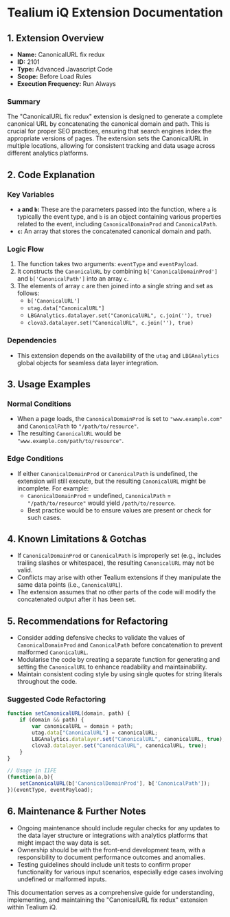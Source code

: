 # Tealium iQ Extension Documentation

## 1. Extension Overview
- **Name:** CanonicalURL fix redux
- **ID:** 2101
- **Type:** Advanced Javascript Code
- **Scope:** Before Load Rules
- **Execution Frequency:** Run Always

### Summary
The "CanonicalURL fix redux" extension is designed to generate a complete canonical URL by concatenating the canonical domain and path. This is crucial for proper SEO practices, ensuring that search engines index the appropriate versions of pages. The extension sets the CanonicalURL in multiple locations, allowing for consistent tracking and data usage across different analytics platforms.

## 2. Code Explanation

### Key Variables
- **`a` and `b`:** These are the parameters passed into the function, where `a` is typically the event type, and `b` is an object containing various properties related to the event, including `CanonicalDomainProd` and `CanonicalPath`.
- **`c`:** An array that stores the concatenated canonical domain and path.

### Logic Flow
1. The function takes two arguments: `eventType` and `eventPayload`.
2. It constructs the `CanonicalURL` by combining `b['CanonicalDomainProd']` and `b['CanonicalPath']` into an array `c`.
3. The elements of array `c` are then joined into a single string and set as follows:
    - `b['CanonicalURL']`
    - `utag.data["CanonicalURL"]`
    - `LBGAnalytics.datalayer.set("CanonicalURL", c.join(''), true)`
    - `clova3.datalayer.set("CanonicalURL", c.join(''), true)`

### Dependencies
- This extension depends on the availability of the `utag` and `LBGAnalytics` global objects for seamless data layer integration.

## 3. Usage Examples

### Normal Conditions
- When a page loads, the `CanonicalDomainProd` is set to `"www.example.com"` and `CanonicalPath` to `"/path/to/resource"`. 
- The resulting `CanonicalURL` would be `"www.example.com/path/to/resource"`.

### Edge Conditions
- If either `CanonicalDomainProd` or `CanonicalPath` is undefined, the extension will still execute, but the resulting `CanonicalURL` might be incomplete. For example:
  - `CanonicalDomainProd` = undefined, `CanonicalPath` = `"/path/to/resource"` would yield `/path/to/resource`.
  - Best practice would be to ensure values are present or check for such cases.

## 4. Known Limitations & Gotchas
- If `CanonicalDomainProd` or `CanonicalPath` is improperly set (e.g., includes trailing slashes or whitespace), the resulting `CanonicalURL` may not be valid.
- Conflicts may arise with other Tealium extensions if they manipulate the same data points (i.e., `CanonicalURL`).
- The extension assumes that no other parts of the code will modify the concatenated output after it has been set.

## 5. Recommendations for Refactoring
- Consider adding defensive checks to validate the values of `CanonicalDomainProd` and `CanonicalPath` before concatenation to prevent malformed `CanonicalURL`.
- Modularise the code by creating a separate function for generating and setting the `CanonicalURL` to enhance readability and maintainability.
- Maintain consistent coding style by using single quotes for string literals throughout the code.

### Suggested Code Refactoring
```javascript
function setCanonicalURL(domain, path) {
    if (domain && path) {
        var canonicalURL = domain + path;
        utag.data["CanonicalURL"] = canonicalURL;
        LBGAnalytics.datalayer.set("CanonicalURL", canonicalURL, true);
        clova3.datalayer.set("CanonicalURL", canonicalURL, true);
    }
}

// Usage in IIFE
(function(a,b){
    setCanonicalURL(b['CanonicalDomainProd'], b['CanonicalPath']);
})(eventType, eventPayload);
```

## 6. Maintenance & Further Notes
- Ongoing maintenance should include regular checks for any updates to the data layer structure or integrations with analytics platforms that might impact the way data is set.
- Ownership should be with the front-end development team, with a responsibility to document performance outcomes and anomalies.
- Testing guidelines should include unit tests to confirm proper functionality for various input scenarios, especially edge cases involving undefined or malformed inputs. 

This documentation serves as a comprehensive guide for understanding, implementing, and maintaining the "CanonicalURL fix redux" extension within Tealium iQ.